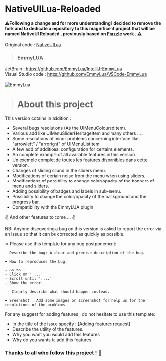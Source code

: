 # NativeUILua-Reloaded
#### ⚠️Following a change and for more understanding I decided to remove the fork and to dedicate a repository to this magnificent project that will be named NativeUI Reloaded , previously based on [FrazzIe](https://github.com/FrazzIe) work . ⚠️

Original code : [NativeUILua](https://github.com/FrazzIe/NativeUILua)

> ### EmmyLUA
JetBrain : https://github.com/EmmyLua/IntelliJ-EmmyLua </br>
Visual Studio code : https://github.com/EmmyLua/VSCode-EmmyLua</br></br>
![EmmyLua](https://image.noelshack.com/fichiers/2018/52/4/1545916389-emmylua-friendly.png)

># About this project

This version cotains in addition  :
- Several bugs resolutions (As the UIMenuColouredItem).
- Various add like UIMenuSliderHeritageItem and many others ... .
- Some resolutions of minor problems concerning interface like "arrowleft" / "arroright" of UIMenuListItem.
- A few add of additional configuration for certains elements.
- An complete example of all available features in this version
- Un exemple complet de toutes les features disponibles dans cette version.
- Changes of sliding sound in the sliders menu.
- Modifications of certain noise from the menu when using sliders.
- Modifications of possibility to change color/opacity of the banners of menu and sliders.
- Adding possibility of badges and labels in sub-menu.
- Possibility to change the color/opacity of the background and the progress bar.
- Compatibility with the EmmyLUA plugin

✌ And other features to come ... ✌

NB: Anyone discovering a bug on this version is asked to report the error via an issue so that it can be corrected as quickly as possible.

➟ Please use this template for any bug postponement:

```
- Describe the bug: A clear and precise description of the bug.

➡️ How to reproduces the bug:

- Go to '...'
- Click on '....'
- Scroll until '....'
- Show the error

 - Clearly describe what should happen instead.

➡️ Sreenshot : Add some images or screenshot for help us for the resolutions of the problems.

```
For any suggest for adding features , do not hesitate to use this template:

- In the title of the issue specify : [Adding features request]
- Describe the utility of the features.
- Why you want you would add this features
- Why do you wants to add this features.

### Thanks to all who follow this project ! 🖤

